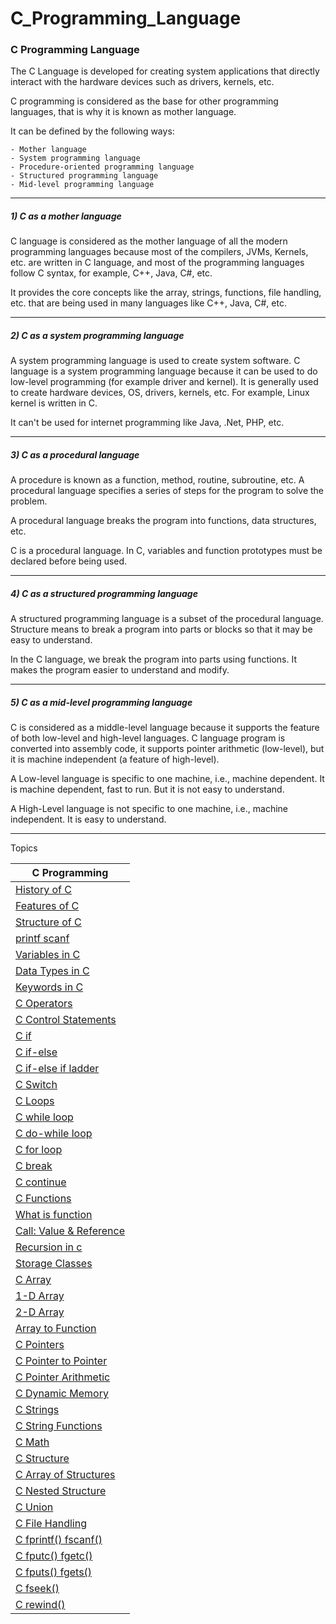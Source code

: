 # C_Programming_Language


### C Programming Language



The C Language is developed for creating system applications that directly interact with the hardware devices such as drivers, kernels, etc.

C programming is considered as the base for other programming languages, that is why it is known as mother language.

It can be defined by the following ways:

    - Mother language
    - System programming language
    - Procedure-oriented programming language
    - Structured programming language
    - Mid-level programming language

------

##### 1) C as a mother language

C language is considered as the mother language of all the modern programming languages because most of the compilers, JVMs, Kernels, etc. are written in C language, and most of the programming languages follow C syntax, for example, C++, Java, C#, etc.

It provides the core concepts like the array, strings, functions, file handling, etc. that are being used in many languages like C++, Java, C#, etc.

-------

##### 2) C as a system programming language

A system programming language is used to create system software. C language is a system programming language because it can be used to do low-level programming (for example driver and kernel). It is generally used to create hardware devices, OS, drivers, kernels, etc. For example, Linux kernel is written in C.

It can't be used for internet programming like Java, .Net, PHP, etc.

----------

##### 3) C as a procedural language

A procedure is known as a function, method, routine, subroutine, etc. A procedural language specifies a series of steps for the program to solve the problem.

A procedural language breaks the program into functions, data structures, etc.

C is a procedural language. In C, variables and function prototypes must be declared before being used.

--------------

##### 4) C as a structured programming language

A structured programming language is a subset of the procedural language. Structure means to break a program into parts or blocks so that it may be easy to understand.

In the C language, we break the program into parts using functions. It makes the program easier to understand and modify.

-------------

##### 5) C as a mid-level programming language

C is considered as a middle-level language because it supports the feature of both low-level and high-level languages. C language program is converted into assembly code, it supports pointer arithmetic (low-level), but it is machine independent (a feature of high-level).

A Low-level language is specific to one machine, i.e., machine dependent. It is machine dependent, fast to run. But it is not easy to understand.

A High-Level language is not specific to one machine, i.e., machine independent. It is easy to understand.

-----------

Topics


| C Programming| 
|----------|
|[History of C](https://github.com/vishwas9699/C_Programming_Language/blob/master/HistoryOfC.md)|
|[Features of C](https://github.com/vishwas9699/C_Programming_Language/blob/master/FeaturesOfC.md)|
|[Structure of C](https://github.com/vishwas9699/C_Programming_Language/blob/master/StructureOfC.md)|
|[printf scanf](https://github.com/vishwas9699/C_Programming_Language/tree/master/printf%26scanf/printfandscanf.md)|
|[Variables in C](https://github.com/vishwas9699/C_Programming_Language/blob/master/VariableInC/Variable.md)|
|[Data Types in C](https://github.com/vishwas9699/C_Programming_Language/blob/master/DataType/DataTypeinC.md)|
|[Keywords in C](https://github.com/vishwas9699/C_Programming_Language/blob/master/DataType/KeyWords.md)|
|[C Operators](https://github.com/vishwas9699/C_Programming_Language/blob/master/Operators/Operator.md)|
|[C Control Statements](https://github.com/vishwas9699/C_Programming_Language/tree/master/ControlStatement)|
|[C if](https://github.com/vishwas9699/C_Programming_Language/blob/master/ControlStatement/SimpleIf/SimpleIf.md)|
|[C if-else](https://github.com/vishwas9699/C_Programming_Language/blob/master/ControlStatement/if-Else/ifelse.md)|
|[C if-else if ladder](https://github.com/vishwas9699/C_Programming_Language/blob/master/ControlStatement/ifElseLadder/ifelseladder.md)|
|[C Switch](https://github.com/vishwas9699/C_Programming_Language/blob/master/ControlStatement/Switch/Switch.md)|
|[C Loops](https://github.com/vishwas9699/C_Programming_Language/blob/master/Loops/Loops.md)|
|[C while loop](https://github.com/vishwas9699/C_Programming_Language/tree/master/Loops/While)|
|[C do-while loop](https://github.com/vishwas9699/C_Programming_Language/tree/master/Loops/Do-While)|
|[C for loop](https://github.com/vishwas9699/C_Programming_Language/tree/master/Loops/forloop)|
|[C break](https://github.com/vishwas9699/C_Programming_Language/tree/master/Loops/Break)|
|[C continue](https://github.com/vishwas9699/C_Programming_Language/tree/master/Loops/Continue)|
|[C Functions](https://github.com/vishwas9699/C_Programming_Language/tree/master/Functions)|
|[What is function](https://github.com/vishwas9699/C_Programming_Language/blob/master/Functions/Functions.md)|
|[Call: Value & Reference](https://github.com/vishwas9699/C_Programming_Language/tree/master/Functions/Call_By_Ref_Value)|
|[Recursion in c](https://github.com/vishwas9699/C_Programming_Language/tree/master/Functions/Recursion)|
|[Storage Classes](https://github.com/vishwas9699/C_Programming_Language/tree/master/Functions/StorageClass)|
|[C Array](https://github.com/vishwas9699/C_Programming_Language/tree/master/Array)|
|[1-D Array](https://github.com/vishwas9699/C_Programming_Language/tree/master/Array/1-D%20Array)|
|[2-D Array](https://github.com/vishwas9699/C_Programming_Language/tree/master/Array/2-D%20Array)|
|[Array to Function](https://github.com/vishwas9699/C_Programming_Language/tree/master/Array/ArrayToFunction)|
|[C Pointers](https://github.com/vishwas9699/C_Programming_Language/tree/master/Pointers)|
|[C Pointer to Pointer](https://github.com/vishwas9699/C_Programming_Language/blob/master/Pointers/PointerToPointer.c)|
|[C Pointer Arithmetic](https://github.com/vishwas9699/C_Programming_Language/tree/master/Pointers/PointersArithmetic)|
|[C Dynamic Memory](https://github.com/vishwas9699/C_Programming_Language/tree/master/Dynamic%20Memory%20Allocation)|
|[C Strings](https://github.com/vishwas9699/C_Programming_Language/blob/master/Strings/String.md)|
|[C String Functions](https://github.com/vishwas9699/C_Programming_Language/tree/master/Strings)|
|[C Math](https://github.com/vishwas9699/C_Programming_Language/blob/master/Math%20Functions/Math.md)|
|[C Structure](https://github.com/vishwas9699/C_Programming_Language/blob/master/Structure%20and%20Unions/Structure/Structure.md)|
|[C Array of Structures](https://github.com/vishwas9699/C_Programming_Language/blob/master/Structure%20and%20Unions/Structure/ArrayOfStructure.md)|
|[C Nested Structure](https://github.com/vishwas9699/C_Programming_Language/blob/master/Structure%20and%20Unions/Structure/NestedStructure.md)|
|[C Union](https://github.com/vishwas9699/C_Programming_Language/blob/master/Structure%20and%20Unions/Unions/Union.md)|
|[C File Handling](https://github.com/vishwas9699/C_Programming_Language/tree/master/File%20Handling)|
|[C fprintf() fscanf()](https://github.com/vishwas9699/C_Programming_Language/blob/master/File%20Handling/fprintf%20and%20fscanf.md)|
|[C fputc() fgetc()](https://github.com/vishwas9699/C_Programming_Language/blob/master/File%20Handling/putc%20and%20getc.md)|
|[C fputs() fgets()](https://github.com/vishwas9699/C_Programming_Language/blob/master/File%20Handling/gets%20and%20puts.md)|
|[C fseek()](https://github.com/vishwas9699/C_Programming_Language/blob/master/File%20Handling/fseek().md)|
|[C rewind()](https://github.com/vishwas9699/C_Programming_Language/blob/master/File%20Handling/rewind().md)|


